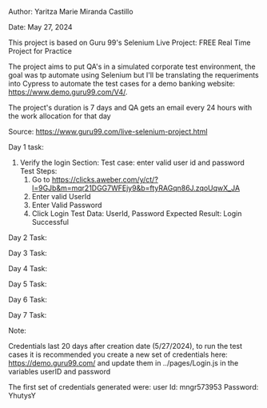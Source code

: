 Author: Yaritza Marie Miranda Castillo

Date: May 27, 2024

This project is based on Guru 99's Selenium Live Project: FREE Real Time Project for Practice

The project aims to put QA's in a simulated corporate test environment, the goal was tp automate using Selenium but I'll be translating the requeriments into Cypress
to automate the test cases for a demo banking website: https://www.demo.guru99.com/V4/. 

The project's duration is 7 days and QA gets an email every 24 hours with the work allocation for that day

Source:
https://www.guru99.com/live-selenium-project.html

Day 1 task:

1. Verify the login Section:
Test case: enter valid user id and password
Test Steps:
    1. Go to https://clicks.aweber.com/y/ct/?l=9GJb&m=mqr21DGG7WFEjy9&b=ftyRAGqn86J.zqoUqwX_JA
    2. Enter valid UserId
    3. Enter Valid Password
    4. Click Login
Test Data: UserId, Password
Expected Result: Login Successful

Day 2 Task:

Day 3 Task:

Day 4 Task:

Day 5 Task:

Day 6 Task:

Day 7 Task:

Note:

Credentials last 20 days after creation date (5/27/2024), to run the test cases it is recommended you create a new set of credentials here:
https://demo.guru99.com/ and update them in ../pages/Login.js in the variables userID and password

The first set of credentials generated were:
user Id: mngr573953
Password: YhutysY